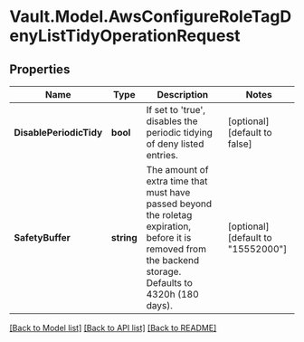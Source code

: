# Vault.Model.AwsConfigureRoleTagDenyListTidyOperationRequest

## Properties

Name | Type | Description | Notes
------------ | ------------- | ------------- | -------------
**DisablePeriodicTidy** | **bool** | If set to &#x27;true&#x27;, disables the periodic tidying of deny listed entries. | [optional] [default to false]
**SafetyBuffer** | **string** | The amount of extra time that must have passed beyond the roletag expiration, before it is removed from the backend storage. Defaults to 4320h (180 days). | [optional] [default to "15552000"]

[[Back to Model list]](../README.md#documentation-for-models) [[Back to API list]](../README.md#documentation-for-api-endpoints) [[Back to README]](../README.md)

